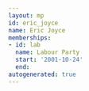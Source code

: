 ```yaml
---
layout: mp
id: eric_joyce
name: Eric Joyce
memberships:
- id: lab
  name: Labour Party
  start: '2001-10-24'
  end: 
autogenerated: true
---
```

